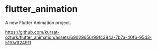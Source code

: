 # flutter_animation

A new Flutter Animation project.

https://github.com/kursat-ozturk/flutter_animation/assets/69029656/99f4384a-7b7a-40f6-95d3-51f0a1f24911
